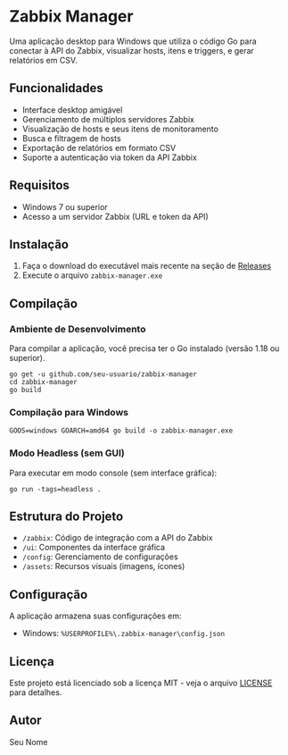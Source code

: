 # Zabbix Manager

Uma aplicação desktop para Windows que utiliza o código Go para conectar à API do Zabbix, visualizar hosts, itens e triggers, e gerar relatórios em CSV.

## Funcionalidades

- Interface desktop amigável
- Gerenciamento de múltiplos servidores Zabbix
- Visualização de hosts e seus itens de monitoramento
- Busca e filtragem de hosts
- Exportação de relatórios em formato CSV
- Suporte a autenticação via token da API Zabbix

## Requisitos

- Windows 7 ou superior
- Acesso a um servidor Zabbix (URL e token da API)

## Instalação

1. Faça o download do executável mais recente na seção de [Releases](https://github.com/seu-usuario/zabbix-manager/releases)
2. Execute o arquivo `zabbix-manager.exe`

## Compilação

### Ambiente de Desenvolvimento

Para compilar a aplicação, você precisa ter o Go instalado (versão 1.18 ou superior).

```
go get -u github.com/seu-usuario/zabbix-manager
cd zabbix-manager
go build
```

### Compilação para Windows

```
GOOS=windows GOARCH=amd64 go build -o zabbix-manager.exe
```

### Modo Headless (sem GUI)

Para executar em modo console (sem interface gráfica):

```
go run -tags=headless .
```

## Estrutura do Projeto

- `/zabbix`: Código de integração com a API do Zabbix
- `/ui`: Componentes da interface gráfica
- `/config`: Gerenciamento de configurações
- `/assets`: Recursos visuais (imagens, ícones)

## Configuração

A aplicação armazena suas configurações em:

- Windows: `%USERPROFILE%\.zabbix-manager\config.json`

## Licença

Este projeto está licenciado sob a licença MIT - veja o arquivo [LICENSE](LICENSE) para detalhes.

## Autor

Seu Nome